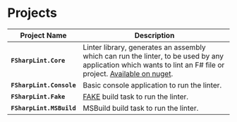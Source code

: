 # Projects
 
Project Name | Description
------------ | --------
**`FSharpLint.Core`** | Linter library, generates an assembly which can run the linter, to be used by any application which wants to lint an F# file or project. [Available on nuget](https://www.nuget.org/packages/FSharpLint.Core/).
**`FSharpLint.Console`** | Basic console application to run the linter.
**`FSharpLint.Fake`** | [FAKE](http://fsharp.github.io/FAKE/) build task to run the linter.
**`FSharpLint.MSBuild`** | MSBuild build task to run the linter.